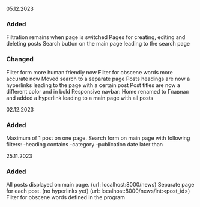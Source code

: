 
05.12.2023

### Added

Filtration remains when page is switched
Pages for creating, editing and deleting posts
Search button on the main page leading to the search page


### Changed

Filter form more human friendly now
Filter for obscene words more accurate now
Moved search to a separate page
Posts headings are now a hyperlinks leading to the page with a certain post
Post titles are now a different color and in bold
Responsive navbar: Home renamed to Главная and added a hyperlink leading to a main page with all posts


02.12.2023

### Added

Maximum of 1 post on one page.
Search form on main page with following filters: 
	-heading contains
	-category
	-publication date later than

25.11.2023

### Added

All posts displayed on main page. (url: localhost:8000/news)
Separate page for each post. (no hyperlinks yet) (url: localhost:8000/news/int:<post_id>)
Filter for obscene words defined in the program
